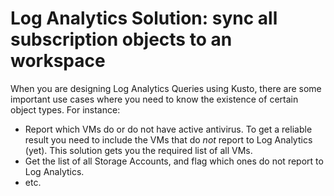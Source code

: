 # Log Analytics Solution: sync all subscription objects to an workspace

When you are designing Log Analytics Queries using Kusto, there are some important use cases where you need to know the existence of certain object types.
For instance:

* Report which VMs do or do not have active antivirus. To get a reliable result you need to include the VMs that do _not_ report to Log Analytics (yet). This solution gets you the required list of all VMs.
* Get the list of all Storage Accounts, and flag which ones do not report to Log Analytics.
* etc.
